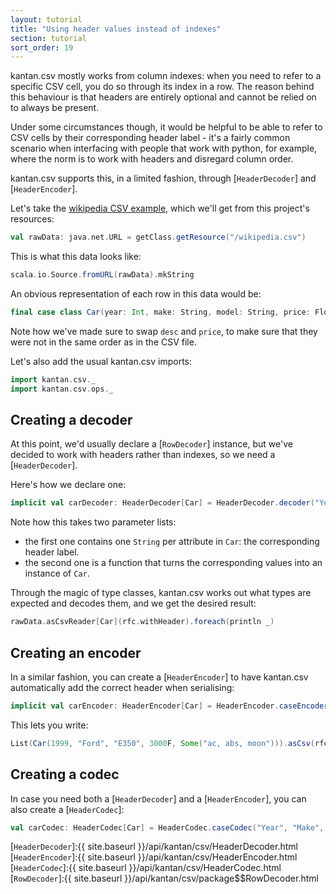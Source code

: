 ```yaml
---
layout: tutorial
title: "Using header values instead of indexes"
section: tutorial
sort_order: 19
---
```

kantan.csv mostly works from column indexes: when you need to refer to a specific CSV cell, you do so through its
index in a row. The reason behind this behaviour is that headers are entirely optional and cannot be relied on to always
be present.

Under some circumstances though, it would be helpful to be able to refer to CSV cells by their corresponding header
label - it's a fairly common scenario when interfacing with people that work with python, for example, where the norm
is to work with headers and disregard column order.

kantan.csv supports this, in a limited fashion, through [`HeaderDecoder`] and [`HeaderEncoder`].

Let's take the [wikipedia CSV example](https://en.wikipedia.org/wiki/Comma-separated_values#Example), which
we'll get from this project's resources:

```scala mdoc:silent
val rawData: java.net.URL = getClass.getResource("/wikipedia.csv")
```

This is what this data looks like:

```scala mdoc
scala.io.Source.fromURL(rawData).mkString
```

An obvious representation of each row in this data would be:

```scala mdoc:silent
final case class Car(year: Int, make: String, model: String, price: Float, desc: Option[String])
```

Note how we've made sure to swap `desc` and `price`, to make sure that they were not in the same order as in the CSV
file.

Let's also add the usual kantan.csv imports:

```scala mdoc:silent
import kantan.csv._
import kantan.csv.ops._
```

## Creating a decoder

At this point, we'd usually declare a [`RowDecoder`] instance, but we've decided to work with headers rather than
indexes, so we need a [`HeaderDecoder`].

Here's how we declare one:

```scala mdoc:silent
implicit val carDecoder: HeaderDecoder[Car] = HeaderDecoder.decoder("Year", "Make", "Model", "Price", "Description")(Car.apply _)
```

Note how this takes two parameter lists:

* the first one contains one `String` per attribute in `Car`: the corresponding header label.
* the second one is a function that turns the corresponding values into an instance of `Car`.

Through the magic of type classes, kantan.csv works out what types are expected and decodes them, and we get the
desired result:

```scala mdoc
rawData.asCsvReader[Car](rfc.withHeader).foreach(println _)
```

## Creating an encoder

In a similar fashion, you can create a [`HeaderEncoder`] to have kantan.csv automatically add the correct header when
serialising:

```scala mdoc:silent
implicit val carEncoder: HeaderEncoder[Car] = HeaderEncoder.caseEncoder("Year", "Make", "Model", "Price", "Description")(Car.unapply _)
```

This lets you write:

```scala mdoc
List(Car(1999, "Ford", "E350", 3000F, Some("ac, abs, moon"))).asCsv(rfc.withHeader)
```

## Creating a codec

In case you need both a [`HeaderDecoder`] and a [`HeaderEncoder`], you can also create a [`HeaderCodec`]:

```scala mdoc:silent
val carCodec: HeaderCodec[Car] = HeaderCodec.caseCodec("Year", "Make", "Model", "Price", "Description")(Car.apply _)(Car.unapply _)
```

[`HeaderDecoder`]:{{ site.baseurl }}/api/kantan/csv/HeaderDecoder.html
[`HeaderEncoder`]:{{ site.baseurl }}/api/kantan/csv/HeaderEncoder.html
[`HeaderCodec`]:{{ site.baseurl }}/api/kantan/csv/HeaderCodec.html
[`RowDecoder`]:{{ site.baseurl }}/api/kantan/csv/package$$RowDecoder.html
